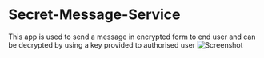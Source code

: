 # Secret-Message-Service
This app is used to send a message in encrypted form to end user and can be decrypted by using a key provided to authorised user
![Screenshot](https://cloud.githubusercontent.com/assets/17498090/21591487/9b9360e6-d12a-11e6-91e1-2fc6dd02a573.png)
